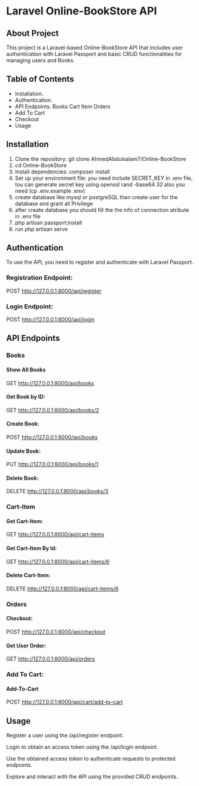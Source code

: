 # Laravel Online-BookStore API

## About Project

This project is a Laravel-based Online-BookStore API that includes user authentication with Laravel Passport and basic CRUD functionalities for managing users and Books.

## Table of Contents

- Installation.
- Authentication.
- API Endpoints.
  Books
  Cart Item
  Orders
- Add To Cart
- Checkout
- Usage

## Installation

1. Clone the repository:
   git clone AhmedAbdulsalam7/Online-BookStore
2. cd Online-BookStore
3. Install dependencies:
   composer install
4. Set up your environment file:
   you need include SECRET_KEY in .env file, tou can generate secret key using openssl rand -base64 32 also you need (cp .env.example .env)
5. create database like mysql or postgreSQL then create user for the database and grant all Privilege
6. after create database you should fill the the info of connection atribute in .env file
7. php artisan passport:install
8. run php artisan serve

## Authentication

To use the API, you need to register and authenticate with Laravel Passport.

### Registration Endpoint:

POST http://127.0.0.1:8000/api/register

### Login Endpoint:

POST http://127.0.0.1:8000/api/login

## API Endpoints

### Books

#### Show All Books

GET http://127.0.0.1:8000/api/books


#### Get Book by ID:

GET http://127.0.0.1:8000/api/books/2


#### Create Book:

POST http://127.0.0.1:8000/api/books


#### Update Book:

PUT http://127.0.0.1:8000/api/books/1


#### Delete Book:

DELETE http://127.0.0.1:8000/api/books/3

### Cart-Item

#### Get Cart-Item:

GET http://127.0.0.1:8000/api/cart-items

#### Get Cart-Item By Id:

GET http://127.0.0.1:8000/api/cart-items/6

#### Delete Cart-Item:

DELETE http://127.0.0.1:8000/api/cart-items/6

### Orders

#### Checkout:

POST http://127.0.0.1:8000/api/checkout

#### Get User Order:

GET http://127.0.0.1:8000/api/orders

### Add To Cart:

#### Add-To-Cart

POST http://127.0.0.1:8000/api/cart/add-to-cart

## Usage

Register a user using the /api/register endpoint.

Login to obtain an access token using the /api/login endpoint.

Use the obtained access token to authenticate requests to protected endpoints.

Explore and interact with the API using the provided CRUD endpoints.

